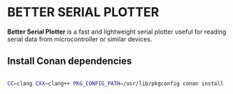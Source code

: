 # BETTER SERIAL PLOTTER

**Better Serial Plotter** is a fast and lightweight serial plotter useful for reading serial data from microcontroller or similar devices.

## Install Conan dependencies

```bash

CC=clang CXX=clang++ PKG_CONFIG_PATH=/usr/lib/pkgconfig conan install . --output-folder=build --build=missing -s build_type=<Debug|Release>

```

